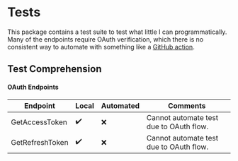 # Tests

This package contains a test suite to test what little I can programmatically.
Many of the endpoints require OAuth verification, which there is no consistent
way to automate with something like a [GitHub action](/.github/workflows/test_api_endpoints_workflow.yml).

## Test Comprehension

#### OAuth Endpoints

| Endpoint        | Local              | Automated | Comments                                |
|-----------------|--------------------|-----------|-----------------------------------------|
| GetAccessToken  | :heavy_check_mark: | :x:       | Cannot automate test due to OAuth flow. |
| GetRefreshToken | :heavy_check_mark: | :x:       | Cannot automate test due to OAuth flow. |
    